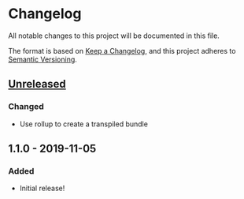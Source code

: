 # Changelog

All notable changes to this project will be documented in this file.

The format is based on [Keep a Changelog](https://keepachangelog.com/en/1.0.0/),
and this project adheres to [Semantic Versioning](https://semver.org/spec/v2.0.0.html).

## [Unreleased]

### Changed

- Use rollup to create a transpiled bundle

## 1.1.0 - 2019-11-05

### Added

- Initial release!

[unreleased]: https://github.com/fork/vue-roving-tabindex/compare/v1.1.0...HEAD

